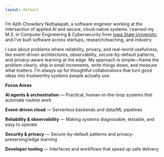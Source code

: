 ```yaml
---
layout: default
---
```


I’m Ajith Chowdary Nuthalapati, a software engineer working at the intersection of applied AI and secure, cloud-native systems. I earned my M.S. in Computer Engineering & Cybersecurity from [Iowa State University](https://www.iastate.edu/), and I’ve built software across startups, research/teaching, and industry.

I care about problems where reliability, privacy, and real-world usefulness, like event-driven architectures, observability, secure-by-default patterns, and privacy-aware learning at the edge. My approach is simple—frame the problem clearly, ship in small increments, write things down, and measure what matters. I’m always up for thoughtful collaborations that turn good ideas into trustworthy systems people actually use.



**Focus Areas**

**AI agents & orchestration** — Practical, human-in-the-loop systems that automate routine work

**Event-driven cloud** — Serverless backends and data/ML pipelines

**Reliability & observability** — Making systems diagnosable, testable, and easy to operate

**Security & privacy** — Secure-by-default patterns and privacy-preserving/edge learning

**Developer tooling** — Interfaces and workflows that speed up safe delivery
